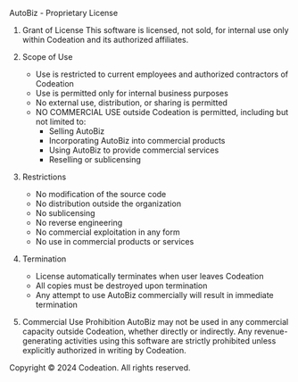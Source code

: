 AutoBiz - Proprietary License

1. Grant of License
   This software is licensed, not sold, for internal use only within Codeation and its authorized affiliates.

2. Scope of Use
   - Use is restricted to current employees and authorized contractors of Codeation
   - Use is permitted only for internal business purposes
   - No external use, distribution, or sharing is permitted
   - NO COMMERCIAL USE outside Codeation is permitted, including but not limited to:
     * Selling AutoBiz
     * Incorporating AutoBiz into commercial products
     * Using AutoBiz to provide commercial services
     * Reselling or sublicensing

3. Restrictions
   - No modification of the source code
   - No distribution outside the organization
   - No sublicensing
   - No reverse engineering
   - No commercial exploitation in any form
   - No use in commercial products or services

4. Termination
   - License automatically terminates when user leaves Codeation
   - All copies must be destroyed upon termination
   - Any attempt to use AutoBiz commercially will result in immediate termination

5. Commercial Use Prohibition
   AutoBiz may not be used in any commercial capacity outside Codeation, whether directly or indirectly. Any revenue-generating activities using this software are strictly prohibited unless explicitly authorized in writing by Codeation.

Copyright © 2024 Codeation. All rights reserved.